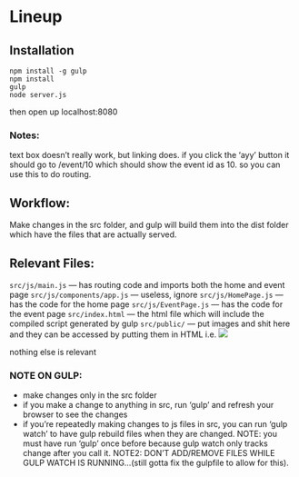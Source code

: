# Lineup

## Installation

```
npm install -g gulp
npm install
gulp
node server.js
```

then open up localhost:8080

### Notes: 

text box doesn’t really work, but linking does. if you click the ‘ayy’ button it should go to /event/10 which should show the event id as 10. so you can use this to do routing.

## Workflow:
Make changes in the src folder, and gulp will build them into the dist folder which have the files that are actually served. 

## Relevant Files: 

`src/js/main.js` — has routing code and imports both the home and event page 
`src/js/components/app.js` — useless, ignore
`src/js/HomePage.js` — has the code for the home page
`src/js/EventPage.js` — has the code for the event page
`src/index.html` — the html file which will include the compiled script generated by gulp 
`src/public/` — put images and shit here and they can be accessed by putting them in HTML i.e. <img src=‘/public/image-name.jpg’ /> 

nothing else is relevant 

### NOTE ON GULP:
- make changes only in the src folder
- if you make a change to anything in src, run ‘gulp’ and refresh your browser to see the changes
- if you’re repeatedly making changes to js files in src, you can run ‘gulp watch’ to have gulp rebuild files when they are changed. NOTE: you must have run ‘gulp’ once before because gulp watch only tracks change after you call it. NOTE2: DON’T ADD/REMOVE FILES WHILE GULP WATCH IS RUNNING…(still gotta fix the gulpfile to allow for this).
